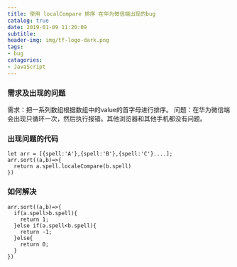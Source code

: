 ```yaml
---
title: 使用 localCompare 排序 在华为微信端出现的bug
catalog: true
date: 2019-01-09 11:20:09
subtitle:
header-img: img/tf-logo-dark.png
tags:
- bug
catagories:
- JavaScript
---
```

### 需求及出现的问题
需求：把一系列数组根据数组中的value的首字母进行排序。
问题：在华为微信端会出现只循环一次，然后执行报错。其他浏览器和其他手机都没有问题。

### 出现问题的代码

```
let arr = [{spell:'A'},{spell:'B'},{spell:'C'}....];
arr.sort((a,b)=>{
  return a.spell.localeCompare(b.spell)
})
```
### 如何解决

```
arr.sort((a,b)=>{
  if(a.spell>b.spell){
    return 1;
  }else if(a.spell<b.spell){
    return -1;
  }else{
    return 0;
  }
})
```
